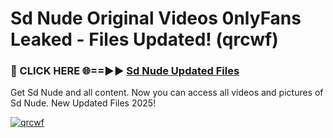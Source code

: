 # Sd Nude Original Videos 0nlyFans Leaked - Files Updated! (qrcwf)

<h3>🔴 CLICK HERE 🌐==►► <a href="https://tinyurl.com/y5r63du9" rel="nofollow">Sd Nude Updated Files</a></h3>

Get Sd Nude and all content. Now you can access all videos and pictures of Sd Nude. New Updated Files 2025!

[![qrcwf](https://i.imgur.com/UVo9nyh.gif)](https://tinyurl.com/y5r63du9)